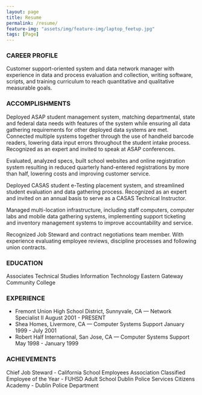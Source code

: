 ```yaml
---
layout: page
title: Resume
permalink: /resume/
feature-img: "assets/img/feature-img/laptop_feetup.jpg"
tags: [Page]
---
```


### CAREER PROFILE

Customer support-oriented system and data network manager with experience in data and process evaluation and collection, writing software, scripts, and training curriculum to reach quantitative and qualitative measurable goals.

### ACCOMPLISHMENTS

Deployed ASAP student management system, matching departmental, state and federal data needs with features of the system while ensuring all data gathering requirements for other deployed data systems are met. Connected multiple systems together through the use of handheld barcode readers, lowering data input errors throughout the student intake process. Recognized as an expert and invited to speak at ASAP conferences.

Evaluated, analyzed specs, built school websites and online registration system resulting in reduced quarterly hand-entered registrations by more than half, lowering costs and improving customer service.

Deployed CASAS student e-Testing placement system, and streamlined student evaluation and data gathering process. Recognized as an expert and invited on an annual basis to serve as a CASAS Technical Instructor.

Managed multi-location infrastructure, including staff computers, computer labs and mobile data gathering systems, implementing support ticketing and inventory management systems to improve accountability and service.

Recognized Job Steward and contract negotiations team member.  With experience evaluating employee reviews, discipline processes and following union contracts.

### EDUCATION
Associates Technical Studies
Information Technology
Eastern Gateway Community College

### EXPERIENCE
* Fremont Union High School District, Sunnyvale, CA — Network Specialist II August 2001 - PRESENT
* Shea Homes, Livermore, CA — Computer Systems Support  January 1999 - July 2001
* Robert Half International, San Jose, CA — Computer Systems Support  May 1998 - January 1999

### ACHIEVEMENTS
Chief Job Steward - California School Employees Association
Classified Employee of the Year - FUHSD Adult School
Dublin Police Services Citizens Academy - Dublin Police Department

